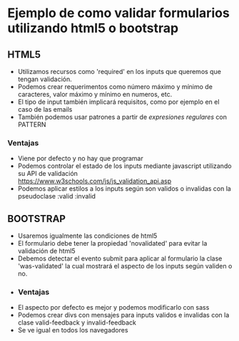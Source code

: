 # Ejemplo de como validar formularios utilizando html5 o bootstrap

## HTML5
- Utilizamos recursos como 'required' en los inputs que queremos que tengan validación. 
- Podemos crear requerimentos como número máximo y mínimo de caracteres, valor máximo y mínimo en numeros, etc.
- El tipo de input también implicará requisitos, como por ejemplo en el caso de las emails
- También podemos usar patrones a partir de *expresiones regulares* con PATTERN

### Ventajas
  - Viene por defecto y no hay que programar
  - Podemos controlar el estado de los inputs mediante javascript utilizando su API de validación https://www.w3schools.com/js/js_validation_api.asp
  - Podemos aplicar estilos a los inputs según son validos o invalidas con la pseudoclase :valid :invalid

## BOOTSTRAP
- Usaremos igualmente las condiciones de html5
- El formulario debe tener la propiedad 'novalidated' para evitar la validación de html5
- Debemos detectar el evento submit para aplicar al formulario la clase 'was-validated' la cual mostrará el aspecto de los inputs según validen o no.
- ### Ventajas
- El aspecto por defecto es mejor y podemos modificarlo con sass
- Podemos crear divs con mensajes para inputs validos e invalidas con la clase valid-feedback y invalid-feedback
- Se ve igual en todos los navegadores